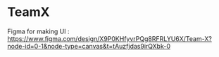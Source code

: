 # TeamX

Figma for making UI : https://www.figma.com/design/X9P0KHfyvrPQg8RFRLYU6X/Team-X?node-id=0-1&node-type=canvas&t=tAuzfjdas9irQXbk-0
